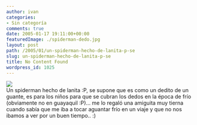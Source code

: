 ```yaml
---
author: ivan
categories:
- Sin categoría
comments: true
date: 2005-01-17 19:11:00+00:00
featuredImage: ./spiderman-dedo.jpg
layout: post
path: /2005/01/un-spiderman-hecho-de-lanita-p-se
slug: un-spiderman-hecho-de-lanita-p-se
title: No Content Found
wordpress_id: 1025
---
```


[![](http://photos1.blogger.com/img/39/1190/320/spiderman%20dedo.jpg)](http://photos1.blogger.com/img/39/1190/640/spiderman%20dedo.jpg)  
Un spiderman hecho de lanita :P, se supone que es como un dedito de un guante, es para los niños para que se cubran los dedos en la época de frío (obviamente no en guayaquil :P)... me lo regaló una amiguita muy tierna cuando sabía que me iba a tocar aguantar frío en un viaje y que no nos ibamos a ver por un buen tiempo.. :)